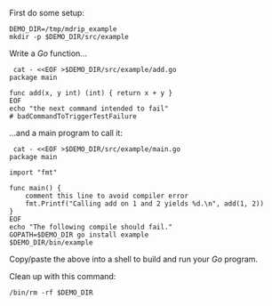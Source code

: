 First do some setup:

<!-- @init @lesson1 @cleanup -->
```
DEMO_DIR=/tmp/mdrip_example
mkdir -p $DEMO_DIR/src/example
```

Write a *Go* function...

<!-- @makeAdder @lesson1 -->
```
 cat - <<EOF >$DEMO_DIR/src/example/add.go
package main

func add(x, y int) (int) { return x + y }
EOF
echo "the next command intended to fail"
# badCommandToTriggerTestFailure
```

...and a main program to call it:

<!-- @makeMain @lesson1 -->
```
 cat - <<EOF >$DEMO_DIR/src/example/main.go
package main

import "fmt"

func main() {
    comment this line to avoid compiler error
    fmt.Printf("Calling add on 1 and 2 yields %d.\n", add(1, 2))
}
EOF
echo "The following compile should fail."
GOPATH=$DEMO_DIR go install example
$DEMO_DIR/bin/example
```

Copy/paste the above into a shell to build and run your *Go* program.

Clean up with this command:

<!-- @cleanup @lesson1 -->
```
/bin/rm -rf $DEMO_DIR
```
